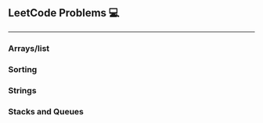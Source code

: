 <h2>LeetCode Problems 💻</h2>
<hr>
<h3>Arrays/list</h3>
<h3>Sorting</h3>
<h3>Strings</h3>
<h3>Stacks and Queues</h3>

